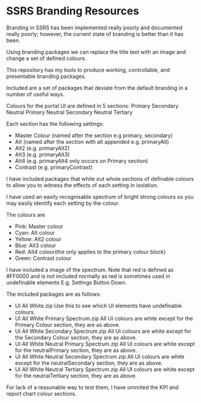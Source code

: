 # SSRS Branding Resources

Branding in SSRS has been implemented really poorly and documented really poorly; however, the current state of branding is better than it has been.

Using branding packages we can replace the title text with an image and change a set of defined colours.

This repository has my tools to produce working, controllable, and presentable branding packages.

Included are a set of packages that deviate from the default branding in a number of useful ways.

Colours for the portal UI are defined in 5 sections:
    Primary
    Secondary
    Neutral Primary
    Neutral Secondary
    Neutral Tertiary

Each section has the following settings:
*    Master Colour (named after the section e.g primary, secondary)
*    Alt (named after the section with alt appended e.g. primaryAlt)
*    Alt2 (e.g. primaryAlt2)
*    Alt3 (e.g. primaryAlt3)
*    Alt4 (e.g. primaryAlt4 only occurs on Primary section)
*    Contrast (e.g. primaryContrast)

I have included packages that white out whole sections of definable colours to allow you to witness the effects of each setting in isolation.

I have used an easily recognisable spectrum of bright strong colours so you may easily identify each setting by the colour.

The colours are
*    Pink: Master colour
*    Cyan: Alt colour
*    Yellow: Alt2 colour
*    Blue: Alt3 colour
*    Red: Alt4 colour(the only applies to the primary colour block)
*    Green: Contrast colour

I have included a image of the spectrum.  Note that red is defined as #FF0000 and is not included normally as red is sometimes used in undefinable elements E.g. Settings Button Down.

The included packages are as follows:
*    UI All White.zip
           Use this to see which UI elements have undefinable colours.
*    UI All White Primary Spectrum.zip
           All UI colours are white except for the Primary Colour section, they are as above.
*    UI All White Secondary Spectrum.zip
           All UI colours are white except for the Secondary Colour section, they are as above. 
*    UI All White Neutral Primary Spectrum.zip
           All UI colours are white except for the neutralPrimary section, they are as above.
*    UI All White Neutral Secondary Spectrum.zip
           All UI colours are white except for the neutralSecondary section, they are as above.
*    UI All White Neutral Tertiary Spectrum.zip
           All UI colours are white except for the neutralTertiary section, they are as above.

For lack of a reasonable way to test them, I have ommited the KPI and report chart colour sections.